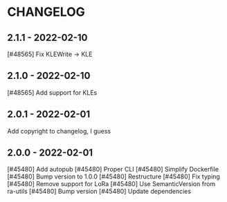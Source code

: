 <!--
SPDX-FileCopyrightText: 2022 Magenta ApS <https://magenta.dk>
SPDX-License-Identifier: MPL-2.0
-->


CHANGELOG
=========

2.1.1 - 2022-02-10
------------------

[#48565] Fix KLEWrite -> KLE

2.1.0 - 2022-02-10
------------------

[#48565] Add support for KLEs

2.0.1 - 2022-02-01
------------------

Add copyright to changelog, I guess

2.0.0 - 2022-02-01
------------------

[#45480] Add autopub
[#45480] Proper CLI
[#45480] Simplify Dockerfile
[#45480] Bump version to 1.0.0
[#45480] Restructure
[#45480] Fix typing
[#45480] Remove support for LoRa
[#45480] Use SemanticVersion from ra-utils
[#45480] Bump version
[#45480] Update dependencies
